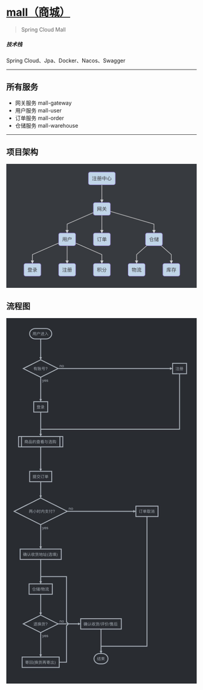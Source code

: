 # [mall（商城）](https://amoswang0626.github.io/mall/)

> Spring Cloud Mall

##### 技术栈

Spring Cloud、Jpa、Docker、Nacos、Swagger

---
## 所有服务
- 网关服务 mall-gateway
- 用户服务 mall-user
- 订单服务 mall-order
- 仓储服务 mall-warehouse

---
## 项目架构
![mall 架构图](doc/mall_architecture.jpg)

## 流程图
![mall 流程图](doc/mall_flow_chart.jpg)